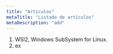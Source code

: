 ```yaml
---
title: "Articulos"
metaTitle: "Listado de artículos"
metaDescription: "add"
---
```


1. WSl2, Windows SubSystem for Linux.
2. ex